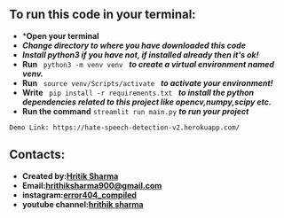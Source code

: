 ## To run this code in your terminal:
* ***Open your terminal**
* ***Change directory to where you have downloaded this code***
* ***Install python3 if you have not, if installed already then it's ok!***
* **Run**  `  python3 -m venv venv  ` ***to create a virtual environment named venv.***
* **Run**   `  source venv/Scripts/activate  ` 
***to activate your environment!***
* **Write**   `  pip install -r requirements.txt  ` 
***to install the python dependencies related to this project like opencv,numpy,scipy etc.***
* **Run the command** `streamlit run main.py` ***to run your project***


`Demo Link: https://hate-speech-detection-v2.herokuapp.com/`


## Contacts:
* **Created by:[Hritik Sharma](https://github.com/error404compiled)**
* **Email:[hrithiksharma900@gmail.com](https://hrithiksharma900@gmail.com)**
* **instagram:[error404_compiled](https://www.instagram.com/error404_compiled/)**
* **youtube channel:[hrithik sharma](https://www.youtube.com/channel/UCjkSLN45heylRy0i9j0R1cQ)**
